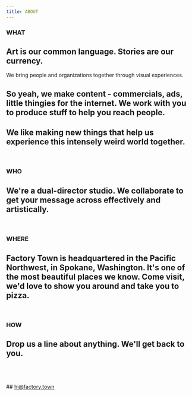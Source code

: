```yaml
---
title: ABOUT
---
```



### WHAT 

## Art is our common language. Stories are our currency. 
We bring people and organizations together through visual experiences. 

## So yeah, we make content - commercials, ads, little thingies for the internet. We work with you to produce stuff to help you reach people.

## We like making new things that help us experience this intensely weird world together.

<BR>

### WHO

## We're a dual-director studio. We collaborate to get your message across effectively and artistically. 

<BR>

### WHERE

## Factory Town is headquartered in the Pacific Northwest, in Spokane, Washington. It's one of the most beautiful places we know. Come visit, we'd love to show you around and take you to pizza.

<BR>

### HOW

## Drop us a line about anything. We'll get back to you.

<BR>
<BR>
<BR>
## <a href="mailto:hi@factory.town">hi@factory.town</a>


